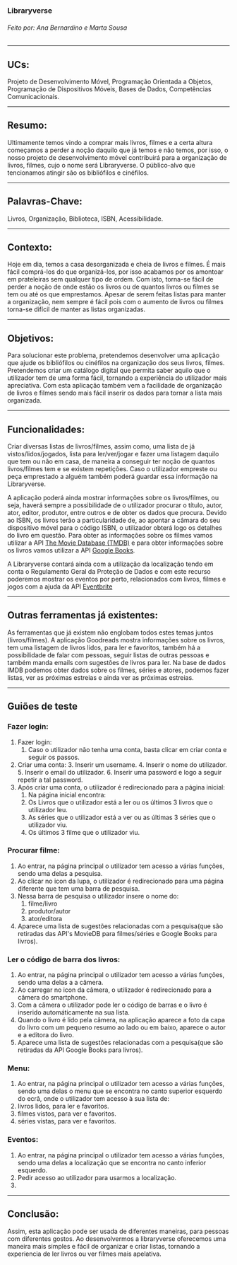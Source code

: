 ### Libraryverse

###### Feito por: Ana Bernardino e Marta Sousa

***


## UCs: 
Projeto de Desenvolvimento Móvel, Programação Orientada a Objetos, Programação de Dispositivos Móveis, Bases de Dados, Competências Comunicacionais.


***


## Resumo: 
Ultimamente temos vindo a comprar mais livros, filmes e a certa altura começamos a perder a noção daquilo que já temos e não temos, por isso, o nosso projeto de desenvolvimento móvel contribuirá para a organização de livros, filmes, cujo o nome será Libraryverse. O público-alvo que tencionamos atingir são os bibliófilos e cinéfilos.


***


## Palavras-Chave: 
Livros, Organização, Biblioteca, ISBN, Acessibilidade.


***


## Contexto: 
Hoje em dia, temos a casa desorganizada e cheia de livros e filmes. É mais fácil comprá-los do que organizá-los, por isso acabamos por os amontoar em prateleiras sem qualquer tipo de ordem. Com isto, torna-se fácil de perder a noção de onde estão os livros ou de quantos livros ou filmes se tem ou até os que emprestamos. Apesar de serem feitas listas para manter a organização, nem sempre é fácil pois com o aumento de livros ou filmes torna-se difícil de manter as listas organizadas.


***


## Objetivos: 
Para solucionar este problema, pretendemos desenvolver uma aplicação que ajude os bibliófilos ou cinéfilos na organização dos seus livros, filmes. Pretendemos criar um catálogo digital que permita saber aquilo que o utilizador tem de uma forma fácil, tornando a experiência do utilizador mais apreciativa. Com esta aplicação também vem a facilidade de organização de livros e filmes sendo mais fácil inserir os dados para tornar a lista mais organizada.


***


## Funcionalidades:
Criar diversas listas de livros/filmes, assim como, uma lista de já vistos/lidos/jogados, lista para ler/ver/jogar e fazer uma listagem daquilo que tem ou não em casa, de maneira a conseguir ter noção de quantos livros/filmes tem e se existem repetições. Caso o utilizador empreste ou peça emprestado a alguém também poderá guardar essa informação na Libraryverse.  

A aplicação poderá ainda mostrar informações sobre os livros/filmes, ou seja, haverá sempre a possibilidade de o utilizador procurar o título, autor, ator, editor, produtor, entre outros e de obter os dados que procura. Devido ao ISBN, os livros terão a particularidade de, ao apontar a câmara do seu dispositivo móvel para o código ISBN, o utilizador obterá logo os detalhes do livro em questão. Para obter as informações sobre os filmes vamos utilizar a API [The Movie Database (TMDB)](https://www.themoviedb.org/) e para obter informações sobre os livros vamos utilizar a API [Google Books](https://developers.google.com/books/docs/overview).

A Libraryverse contará ainda com a utilização da localização tendo em conta o Regulamento Geral da Proteção de Dados e com este recurso poderemos mostrar os eventos por perto, relacionados com livros, filmes e jogos com a ajuda da API [Eventbrite](https://www.eventbrite.com/platform/api)

***

## Outras ferramentas já existentes:
As ferramentas que já existem não englobam todos estes temas juntos (livros/filmes). A aplicação Goodreads mostra informações sobre os livros, tem uma listagem de livros lidos, para ler e favoritos, também há a possibilidade de falar com pessoas, seguir listas de outras pessoas e também manda emails com sugestões de livros para ler. Na base de dados IMDB podemos obter dados sobre os filmes, séries e atores, podemos fazer listas, ver as próximas estreias e ainda ver as próximas estreias.

***

## Guiões de teste
### Fazer login:
1. Fazer login: 
    1. Caso o utilizador não tenha uma conta, basta clicar em criar conta e seguir os passos. 
2. Criar uma conta:
    3. Inserir um username.
    4. Inserir o nome do utilizador.
    5. Inserir o email do utilizador.
    6. Inserir uma password e logo a seguir repetir a tal password.
4. Após criar uma conta, o utilizador é redirecionado para a página inicial:
    1. Na página inicial encontra:
      1. Os Livros que o utilizador está a ler ou os últimos 3 livros que o utilizador leu.
      2. As séries que o utilizador está a ver ou as últimas 3 séries que o utilizador viu.
      3. Os últimos 3 filme que o utilizador viu.
 
### Procurar filme: 
1. Ao entrar, na página principal o utilizador tem acesso a várias funções, sendo uma delas a pesquisa.
2. Ao clicar no icon da lupa, o utilizador é redirecionado para uma página diferente que tem uma barra de pesquisa.
3. Nessa barra de pesquisa o utilizador insere o nome do:
    1. filme/livro
    2. produtor/autor 
    3. ator/editora 
4. Aparece uma lista de sugestões relacionadas com a pesquisa(que são retiradas das API's MovieDB para filmes/séries e Google Books para livros). 

### Ler o código de barra dos livros: 
1. Ao entrar, na página principal o utilizador tem acesso a várias funções, sendo uma delas a a câmera.
2. Ao carregar no icon da câmera, o utilizador é redirecionado para a câmera do smartphone.
3. Com a câmera o utilizador pode ler o código de barras e o livro é inserido automáticamente na sua lista.
4. Quando o livro é lido pela câmera, na aplicação aparece a foto da capa do livro com um pequeno resumo ao lado ou em baixo, aparece o autor e a editora do livro.
5. Aparece uma lista de sugestões relacionadas com a pesquisa(que são retiradas da API Google Books para livros).

### Menu:
1.  Ao entrar, na página principal o utilizador tem acesso a várias funções, sendo uma delas o menu que se encontra no canto superior esquerdo do ecrâ, onde o utilizador tem acesso à sua lista de:
  1. livros lidos, para ler e favoritos.
  2. filmes vistos, para ver e favoritos.
  3. séries vistas, para ver e favoritos.


### Eventos:
1. Ao entrar, na página principal o utilizador tem acesso a várias funções, sendo uma delas a localização que se encontra no canto inferior esquerdo.
2. Pedir acesso ao utilizador para usarmos a localização.
3. 



   


***

## Conclusão:
Assim, esta aplicação pode ser usada de diferentes maneiras, para pessoas com diferentes gostos. Ao desenvolvermos a libraryverse oferecemos uma maneira mais simples e fácil de organizar e criar listas, tornando a experiencia de ler livros ou ver filmes mais apelativa. 
